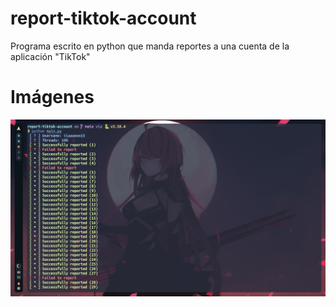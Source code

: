 # report-tiktok-account
Programa escrito en python que manda reportes a una cuenta de la aplicación "TikTok"

# Imágenes
![](./img/img2.png)
